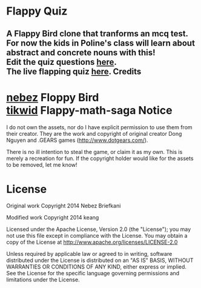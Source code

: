 Flappy Quiz
=========
A Flappy Bird clone that tranforms an mcq test.<br>
For now the kids in Poline's class will learn about abstract and concrete nouns with this!<br>
Edit the quiz questions **[here](https://docs.google.com/spreadsheet/ccc?key=0AhQQiySd_V7ldDlzbFRJN19FNFh5bDAwblctdEJ3Y2c&usp=drive_web#gid=0)**.<br>
The live flapping quiz **[here](http://keang.github.io/flappy-quiz/)**.
Credits
------
**[nebez](https://github.com/nebez)** Floppy Bird<br>
**[tikwid](https://github.com/tikwid)** Flappy-math-saga
Notice
=====

I do not own the assets, nor do I have explicit permission to use them from their creator. They are the work and copyright of original creator Dong Nguyen and .GEARS games (http://www.dotgears.com/).

There is no ill intention to steal the game, or claim it as my own. This is merely a recreation for fun.
If the copyright holder would like for the assets to be removed, let me know!

License
=====
Original work Copyright 2014 Nebez Briefkani

Modified work Copyright 2014 keang

Licensed under the Apache License, Version 2.0 (the "License");
you may not use this file except in compliance with the License.
You may obtain a copy of the License at
http://www.apache.org/licenses/LICENSE-2.0

Unless required by applicable law or agreed to in writing, software
distributed under the License is distributed on an "AS IS" BASIS,
WITHOUT WARRANTIES OR CONDITIONS OF ANY KIND, either express or implied.
See the License for the specific language governing permissions and
limitations under the License.
